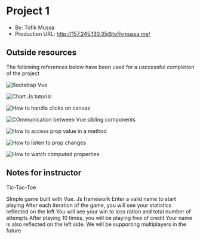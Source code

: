 # Project 1
+ By: Tofik Mussa
+ Production URL: http://157.245.130.35@tofikmussa.me/

## Outside resources
The following references below have been used for a usccessful completion of the project

![Bootstrap Vue](https://bootstrap-vue.js.org/docs)

![Chart Js tutorial](https://alligator.io/vuejs/vue-chart-js/)

![How to handle clicks on canvas](https://www.tutorialspoint.com/How-do-I-add-a-simple-onClick-event-handler-to-an-HTML5-canvas-element)

![COmmunication between Vue sibling components](https://forum.vuejs.org/t/communication-between-sibling-components/29976/2)

![How to access prop value in a method](https://forum.vuejs.org/t/accessing-prop-value-in-created-method/26630)

![How to listen to prop changes](https://stackoverflow.com/questions/44584292/how-to-listen-for-props-changes)

![How to watch computed properties](https://stackoverflow.com/questions/41067378/watching-computed-properties)

## Notes for instructor
Tic-Tac-Toe

SImple game built with Vue. Js framework
Enter a valid name to start playing
After each iteration of the game, you will see your statistics reflected on the left
You will see your win to loss ration and total number of attempts
After playing 10 times, you will be playing free of credit
Your name is also reflected on the left side. We will be supporting multiplayers in the future
